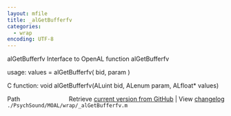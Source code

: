 ```yaml
---
layout: mfile
title: _alGetBufferfv
categories:
  - wrap
encoding: UTF-8
---
```


alGetBufferfv  Interface to OpenAL function alGetBufferfv  

usage:  values = alGetBufferfv( bid, param )  

C function:  void alGetBufferfv(ALuint bid, ALenum param, ALfloat\* values)  


<div class="code_header" style="text-align:right;">
  <span style="float:left;">Path&nbsp;&nbsp;</span> <span class="counter">Retrieve <a href=
  "https://raw.github.com/Psychtoolbox-3/Psychtoolbox-3/beta/./PsychSound/MOAL/wrap/_alGetBufferfv.m">current version from GitHub</a> | View <a href=
  "https://github.com/Psychtoolbox-3/Psychtoolbox-3/commits/beta/./PsychSound/MOAL/wrap/_alGetBufferfv.m">changelog</a></span>
</div>
<div class="code">
  <code>./PsychSound/MOAL/wrap/_alGetBufferfv.m</code>
</div>
